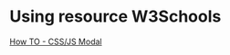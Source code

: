 # Using resource W3Schools

<a href="https://www.w3schools.com/howto/howto_css_modals.asp">How TO - CSS/JS Modal</a> 